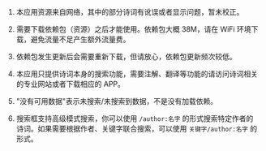 1. 本应用资源来自网络，其中的部分诗词有讹误或者显示问题，暂未校正。

2. 需要下载依赖包（资源）之后才能使用。依赖包大概 38M，请在 WiFi 环境下载，避免流量不足产生额外流量费。

3. 依赖包发生更新后会需要重新下载，但请放心，依赖包更新频次较低。

4. 本应用只提供诗词本身的搜索功能，需要注解、翻译等功能的请访问诗词相关的专业网站或者下载相应的 APP。

5. "没有可用数据"表示未搜索/未搜索到数据，不是没有加载依赖。

6. 搜索框支持高级模式搜索，你可以使用 `/author:名字` 的形式搜索特定作者的诗词。如果需要根据作者、关键字联合搜索，可以使用 `关键字/author:名字` 的形式。
